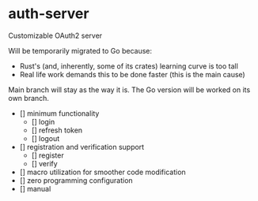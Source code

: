 # auth-server
Customizable OAuth2 server

Will be temporarily migrated to Go because:
- Rust's (and, inherently, some of its crates) learning curve is too tall
- Real life work demands this to be done faster (this is the main cause)

Main branch will stay as the way it is.
The Go version will be worked on its own branch.

- [] minimum functionality
    - [] login
    - [] refresh token
    - [] logout
- [] registration and verification support
    - [] register
    - [] verify
- [] macro utilization for smoother code modification
- [] zero programming configuration
- [] manual